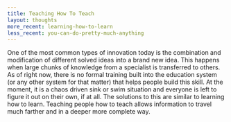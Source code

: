 ```yaml
---
title: Teaching How To Teach
layout: thoughts
more_recent: learning-how-to-learn
less_recent: you-can-do-pretty-much-anything
---
```

One of the most common types of innovation today is the combination and modification of different solved ideas into a brand new idea. This happens when large chunks of knowledge from a specialist is transferred to others. As of right now, there is no formal training built into the education system (or any other system for that matter) that helps people build this skill. At the moment, it is a chaos driven sink or swim situation and everyone is left to figure it out on their own, if at all. The solutions to this are similar to learning how to learn. Teaching people how to teach allows information to travel much farther and in a deeper more complete way.